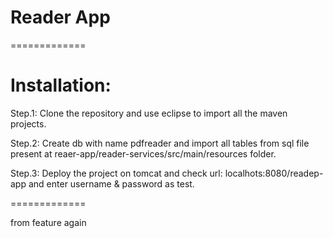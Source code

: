 Reader App
=============

=============

Installation:
=============

Step.1: Clone the repository and use eclipse to import all the maven projects.

Step.2: Create db with name pdfreader and import all tables from sql file present at reaer-app/reader-services/src/main/resources folder.

Step.3: Deploy the project on tomcat and check url: localhots:8080/readep-app and enter username & password as test.

=============

from feature again
